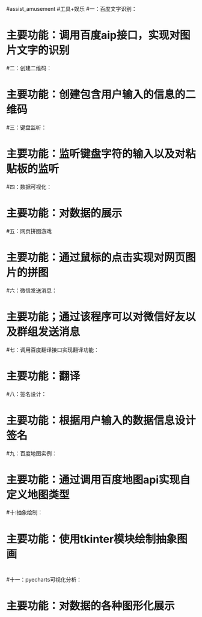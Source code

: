 #assist_amusement
#工具+娱乐
#一：百度文字识别：
#	主要功能：调用百度aip接口，实现对图片文字的识别
#二：创建二维码：
#	主要功能：创建包含用户输入的信息的二维码
#三：键盘监听：
#	主要功能：监听键盘字符的输入以及对粘贴板的监听
#四：数据可视化：
#	主要功能：对数据的展示
#五：网页拼图游戏
#	主要功能：通过鼠标的点击实现对网页图片的拼图
#六：微信发送消息：
#	主要功能；通过该程序可以对微信好友以及群组发送消息
#七：调用百度翻译接口实现翻译功能：
#	主要功能：翻译
#八：签名设计：
#	主要功能：根据用户输入的数据信息设计签名
#九：百度地图实例：
#	主要功能：通过调用百度地图api实现自定义地图类型
#十:抽象绘制：
#	主要功能：使用tkinter模块绘制抽象图画
#
#十一：pyecharts可视化分析：
#	主要功能：对数据的各种图形化展示



